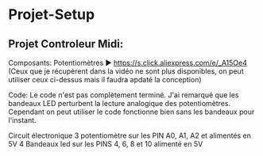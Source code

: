 # Projet-Setup

Projet Controleur Midi:
----------------------------------------

Composants:
Potentiomètres ▶ https://s.click.aliexpress.com/e/_A15Oe4
(Ceux que je récupèrent dans la vidéo ne sont plus disponibles, on peut utiliser ceux ci-dessus mais il faudra apdaté la conception)
  
Code: 
Le code n'est pas complètement terminé. J'ai remarqué que les bandeaux LED perturbent la lecture analogique des potentiomètres.
Cependant on peut utiliser le code fonctionne bien sans les bandeaux pour l'instant. 
  
Circuit électronique
3 potentiomètre sur les PIN A0, A1, A2 et alimentés en 5V
4 Bandeaux led sur les PINS 4, 6, 8 et 10 alimenté en 5V
  
  
